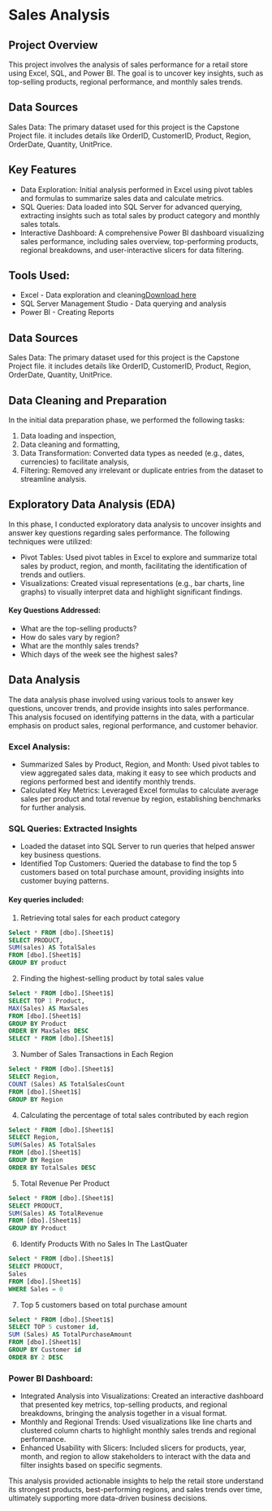 # Sales Analysis

## Project Overview

This project involves the analysis of sales performance for a retail store using Excel, SQL, and Power BI. The goal is to uncover key insights, such as top-selling products, regional performance, and monthly sales trends.

## Data Sources

Sales Data: The primary dataset used for this project is the Capstone Project file. it includes details like OrderID, CustomerID, Product, Region, OrderDate, Quantity, UnitPrice.


## Key Features

- Data Exploration: Initial analysis performed in Excel using pivot tables and formulas to summarize sales data and calculate metrics.
- SQL Queries: Data loaded into SQL Server for advanced querying, extracting insights such as total sales by product category and monthly sales totals.
- Interactive Dashboard: A comprehensive Power BI dashboard visualizing sales performance, including sales overview, top-performing products, regional breakdowns, and user-interactive slicers for data filtering.
## Tools Used:

- Excel - Data exploration and cleaning[Download here](https://microsoft.com)
- SQL Server Management Studio - Data querying and analysis
- Power BI - Creating Reports


## Data Sources

Sales Data: The primary dataset used for this project is the Capstone Project file. it includes details like OrderID, CustomerID, Product, Region, OrderDate, Quantity, UnitPrice.

## Data Cleaning and Preparation

In the initial data preparation phase, we performed the following tasks:
1. Data loading and inspection,
2. Data cleaning and formatting,
3. Data Transformation: Converted data types as needed (e.g., dates, currencies) to facilitate analysis,
4. Filtering: Removed any irrelevant or duplicate entries from the dataset to streamline analysis.

## Exploratory Data Analysis (EDA)

In this phase, I conducted exploratory data analysis to uncover insights and answer key questions regarding sales performance. The following techniques were utilized:
- Pivot Tables: Used pivot tables in Excel to explore and summarize total sales by product, region, and month, facilitating the identification of trends and outliers.
- Visualizations: Created visual representations (e.g., bar charts, line graphs) to visually interpret data and highlight significant findings.

#### Key Questions Addressed:
  -  What are the top-selling products?
  -  How do sales vary by region?
  -  What are the monthly sales trends?
  -  Which days of the week see the highest sales?

 ## Data Analysis
 
The data analysis phase involved using various tools to answer key questions, uncover trends, and provide insights into sales performance. This analysis focused on identifying patterns in the data, with a particular emphasis on product sales, regional performance, and customer behavior.

### Excel Analysis:

- Summarized Sales by Product, Region, and Month: Used pivot tables to view aggregated sales data, making it easy to see which products and regions performed best and identify monthly trends.
- Calculated Key Metrics: Leveraged Excel formulas to calculate average sales per product and total revenue by region, establishing benchmarks for further analysis.
  
### SQL Queries: Extracted Insights
-  Loaded the dataset into SQL Server to run queries that helped answer key business questions.
-   Identified Top Customers: Queried the database to find the top 5 customers based on total purchase amount, providing insights into customer buying patterns.

#### Key queries included:

1.  Retrieving total sales for each product category
  
  ```sql
Select * FROM [dbo].[Sheet1$]
SELECT PRODUCT,
SUM(sales) AS TotalSales
FROM [dbo].[Sheet1$]
GROUP BY product
```
  
2.  Finding the highest-selling product by total sales value

```sql
Select * FROM [dbo].[Sheet1$]
SELECT TOP 1 Product,
MAX(Sales) AS MaxSales
FROM [dbo].[Sheet1$]
GROUP BY Product
ORDER BY MaxSales DESC
SELECT * FROM [dbo].[Sheet1$]
```

3.  Number of Sales Transactions in Each Region

```sql
Select * FROM [dbo].[Sheet1$]
SELECT Region,
COUNT (Sales) AS TotalSalesCount
FROM [dbo].[Sheet1$]
GROUP BY Region
```
  
4.  Calculating the percentage of total sales contributed by each region

  ```sql
  Select * FROM [dbo].[Sheet1$]
  SELECT Region,
SUM(Sales) AS TotalSales
FROM [dbo].[Sheet1$]
GROUP BY Region
ORDER BY TotalSales DESC
```
5. Total Revenue Per Product

```sql
Select * FROM [dbo].[Sheet1$]
SELECT PRODUCT,
SUM(Sales) AS TotalRevenue
FROM [dbo].[Sheet1$]
GROUP BY Product
```

6.  Identify Products With no Sales In The LastQuater

```sql
Select * FROM [dbo].[Sheet1$]
SELECT PRODUCT,
Sales
FROM [dbo].[Sheet1$]
WHERE Sales = 0
```

7.  Top 5 customers based on total purchase amount

  ```sql
Select * FROM [dbo].[Sheet1$]
SELECT TOP 5 customer id,
SUM (Sales) AS TotalPurchaseAmount
FROM [dbo].[Sheet1$]
GROUP BY Customer id
ORDER BY 2 DESC
```
  
### Power BI Dashboard:

- Integrated Analysis into Visualizations: Created an interactive dashboard that presented key metrics, top-selling products, and regional breakdowns, bringing the analysis together in a visual format.
- Monthly and Regional Trends: Used visualizations like line charts and clustered column charts to highlight monthly sales trends and regional performance.
- Enhanced Usability with Slicers: Included slicers for products, year, month, and region to allow stakeholders to interact with the data and filter insights based on specific segments.
  
This analysis provided actionable insights to help the retail store understand its strongest products, best-performing regions, and sales trends over time, ultimately supporting more data-driven business decisions.
    
 






